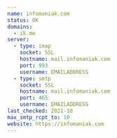 ```yaml
---
name: infomaniak.com
status: OK
domains:
  - ik.me
server:
  - type: imap
    socket: SSL
    hostname: mail.infomaniak.com
    port: 993
    username: EMAILADDRESS
  - type: smtp
    socket: SSL
    hostname: mail.infomaniak.com
    port: 465
    username: EMAILADDRESS
last_checked: 2021-10
max_smtp_rcpt_to: 10
website: https://infomaniak.com
---
```

